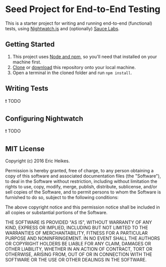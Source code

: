 # Seed Project for End-to-End Testing

This is a starter project for writing and running end-to-end (functional) tests, using [Nightwatch.js](http://nightwatchjs.org/) and (optionally) [Sauce Labs](https://saucelabs.com/).

## Getting Started

1. This project uses [Node and npm](https://nodejs.org/), so you'll need that installed on your machine first.
1. [Clone](https://help.github.com/articles/cloning-a-repository/) or [download](https://github.com/eheikes/e2e-testing-seed/archive/master.zip) this repository onto your local machine.
1. Open a terminal in the cloned folder and run `npm install`.

## Writing Tests

:exclamation: TODO

## Configuring Nightwatch

:exclamation: TODO

## MIT License

Copyright (c) 2016 Eric Heikes.

Permission is hereby granted, free of charge, to any person obtaining a copy of this software and associated documentation files (the "Software"), to deal in the Software without restriction, including without limitation the rights to use, copy, modify, merge, publish, distribute, sublicense, and/or sell copies of the Software, and to permit persons to whom the Software is furnished to do so, subject to the following conditions:

The above copyright notice and this permission notice shall be included in all copies or substantial portions of the Software.

THE SOFTWARE IS PROVIDED "AS IS", WITHOUT WARRANTY OF ANY KIND, EXPRESS OR IMPLIED, INCLUDING BUT NOT LIMITED TO THE WARRANTIES OF MERCHANTABILITY, FITNESS FOR A PARTICULAR PURPOSE AND NONINFRINGEMENT. IN NO EVENT SHALL THE AUTHORS OR COPYRIGHT HOLDERS BE LIABLE FOR ANY CLAIM, DAMAGES OR OTHER LIABILITY, WHETHER IN AN ACTION OF CONTRACT, TORT OR OTHERWISE, ARISING FROM, OUT OF OR IN CONNECTION WITH THE SOFTWARE OR THE USE OR OTHER DEALINGS IN THE SOFTWARE.
